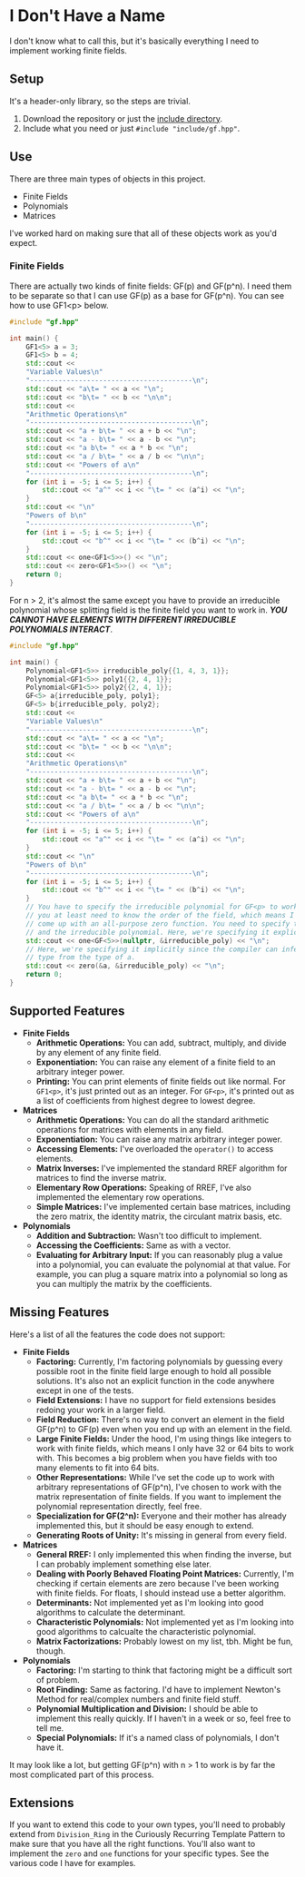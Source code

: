 # I Don't Have a Name

I don't know what to call this, but it's basically everything I need to
implement working finite fields.

## Setup

It's a header-only library, so the steps are trivial.

1.  Download the repository or just the [include directory](include/).
1.  Include what you need or just `#include "include/gf.hpp"`.

## Use

There are three main types of objects in this project.

-   Finite Fields
-   Polynomials
-   Matrices

I've worked hard on making sure that all of these objects work as you'd expect.

### Finite Fields

There are actually two kinds of finite fields: GF(p) and GF(p^n). I need them to
be separate so that I can use GF(p) as a base for GF(p^n). You can see how to
use GF1\<p\> below.

```cpp
#include "gf.hpp"

int main() {
    GF1<5> a = 3;
    GF1<5> b = 4;
    std::cout <<
    "Variable Values\n"
    "----------------------------------------\n";
    std::cout << "a\t= " << a << "\n";
    std::cout << "b\t= " << b << "\n\n";
    std::cout <<
    "Arithmetic Operations\n"
    "----------------------------------------\n";
    std::cout << "a + b\t= " << a + b << "\n";
    std::cout << "a - b\t= " << a - b << "\n";
    std::cout << "a b\t= " << a * b << "\n";
    std::cout << "a / b\t= " << a / b << "\n\n";
    std::cout << "Powers of a\n"
    "----------------------------------------\n";
    for (int i = -5; i <= 5; i++) {
        std::cout << "a^" << i << "\t= " << (a^i) << "\n";
    }
    std::cout << "\n"
    "Powers of b\n"
    "----------------------------------------\n";
    for (int i = -5; i <= 5; i++) {
        std::cout << "b^" << i << "\t= " << (b^i) << "\n";
    }
    std::cout << one<GF1<5>>() << "\n";
    std::cout << zero<GF1<5>>() << "\n";
    return 0;
}
```

For n > 2, it's almost the same except you have to provide an irreducible
polynomial whose splitting field is the finite field you want to work in. ***YOU
CANNOT HAVE ELEMENTS WITH DIFFERENT IRREDUCIBLE POLYNOMIALS INTERACT***.

```cpp
#include "gf.hpp"

int main() {
    Polynomial<GF1<5>> irreducible_poly{{1, 4, 3, 1}};
    Polynomial<GF1<5>> poly1{{2, 4, 1}};
    Polynomial<GF1<5>> poly2{{2, 4, 1}};
    GF<5> a{irreducible_poly, poly1};
    GF<5> b{irreducible_poly, poly2};
    std::cout <<
    "Variable Values\n"
    "----------------------------------------\n";
    std::cout << "a\t= " << a << "\n";
    std::cout << "b\t= " << b << "\n\n";
    std::cout <<
    "Arithmetic Operations\n"
    "----------------------------------------\n";
    std::cout << "a + b\t= " << a + b << "\n";
    std::cout << "a - b\t= " << a - b << "\n";
    std::cout << "a b\t= " << a * b << "\n";
    std::cout << "a / b\t= " << a / b << "\n\n";
    std::cout << "Powers of a\n"
    "----------------------------------------\n";
    for (int i = -5; i <= 5; i++) {
        std::cout << "a^" << i << "\t= " << (a^i) << "\n";
    }
    std::cout << "\n"
    "Powers of b\n"
    "----------------------------------------\n";
    for (int i = -5; i <= 5; i++) {
        std::cout << "b^" << i << "\t= " << (b^i) << "\n";
    }
    // You have to specify the irreducible polynomial for GF<p> to work since
    // you at least need to know the order of the field, which means I can't
    // come up with an all-purpose zero function. You need to specify the type
    // and the irreducible polynomial. Here, we're specifying it explicitly.
    std::cout << one<GF<5>>(nullptr, &irreducible_poly) << "\n";
    // Here, we're specifying it implicitly since the compiler can infer the
    // type from the type of a.
    std::cout << zero(&a, &irreducible_poly) << "\n";
    return 0;
}
```

## Supported Features

-   **Finite Fields**
    -   **Arithmetic Operations:** You can add, subtract, multiply, and divide
        by any element of any finite field.
    -   **Exponentiation:** You can raise any element of a finite field to an
        arbitrary integer power.
    -   **Printing:** You can print elements of finite fields out like normal.
        For `GF1<p>`, it's just printed out as an integer. For `GF<p>`, it's
        printed out as a list of coefficients from highest degree to lowest
        degree.
-   **Matrices**
    -   **Arithmetic Operations:** You can do all the standard arithmetic
        operations for matrices with elements in any field.
    -   **Exponentiation:** You can raise any matrix arbitrary integer power.
    -   **Accessing Elements:** I've overloaded the `operator()` to access
        elements.
    -   **Matrix Inverses:** I've implemented the standard RREF algorithm for
        matrices to find the inverse matrix.
    -   **Elementary Row Operations:** Speaking of RREF, I've also implemented
        the elementary row operations.
    -   **Simple Matrices:** I've implemented certain base matrices, including
        the zero matrix, the identity matrix, the circulant matrix basis, etc.
-   **Polynomials**
    -   **Addition and Subtraction:** Wasn't too difficult to implement.
    -   **Accessing the Coefficients:** Same as with a vector.
    -   **Evaluating for Arbitrary Input:** If you can reasonably plug a value
        into a polynomial, you can evaluate the polynomial at that value. For
        example, you can plug a square matrix into a polynomial so long as you
        can multiply the matrix by the coefficients.

## Missing Features

Here's a list of all the features the code does not support:

-   **Finite Fields**
    -   **Factoring:** Currently, I'm factoring polynomials by guessing every
        possible root in the finite field large enough to hold all possible
        solutions. It's also not an explicit function in the code anywhere
        except in one of the tests.
    -   **Field Extensions:** I have no support for field extensions besides
        redoing your work in a larger field.
    -   **Field Reduction:** There's no way to convert an element in the field
        GF(p^n) to GF(p) even when you end up with an element in the field.
    -   **Large Finite Fields:** Under the hood, I'm using things like integers
        to work with finite fields, which means I only have 32 or 64 bits to
        work with. This becomes a big problem when you have fields with too many
        elements to fit into 64 bits.
    -   **Other Representations:** While I've set the code up to work with
        arbitrary representations of GF(p^n), I've chosen to work with the
        matrix representation of finite fields. If you want to implement the
        polynomial representation directly, feel free.
    -   **Specialization for GF(2^n):** Everyone and their mother has already
        implemented this, but it should be easy enough to extend.
    -   **Generating Roots of Unity:** It's missing in general from every field.
-   **Matrices**
    -   **General RREF:** I only implemented this when finding the inverse, but
        I can probably implement something else later.
    -   **Dealing with Poorly Behaved Floating Point Matrices:** Currently, I'm
        checking if certain elements are zero because I've been working with
        finite fields. For floats, I should instead use a better algorithm.
    -   **Determinants:** Not implemented yet as I'm looking into good
        algorithms to calculate the determinant.
    -   **Characteristic Polynomials:** Not implemented yet as I'm looking into
        good algorithms to calcualte the characteristic polynomial.
    -   **Matrix Factorizations:** Probably lowest on my list, tbh. Might be
        fun, though.
-   **Polynomials**
    -   **Factoring:** I'm starting to think that factoring might be a difficult
        sort of problem.
    -   **Root Finding:** Same as factoring. I'd have to implement Newton's
        Method for real/complex numbers and finite field stuff.
    -   **Polynomial Multiplication and Division:** I should be able to
        implement this really quickly. If I haven't in a week or so, feel free
        to tell me.
    -   **Special Polynomials:** If it's a named class of polynomials, I don't
        have it.

It may look like a lot, but getting GF(p^n) with n > 1 to work is by far the
most complicated part of this process.

## Extensions

If you want to extend this code to your own types, you'll need to probably
extend from `Division_Ring` in the Curiously Recurring Template Pattern to make
sure that you have all the right functions. You'll also want to implement the
`zero` and `one` functions for your specific types. See the various code I have
for examples.
